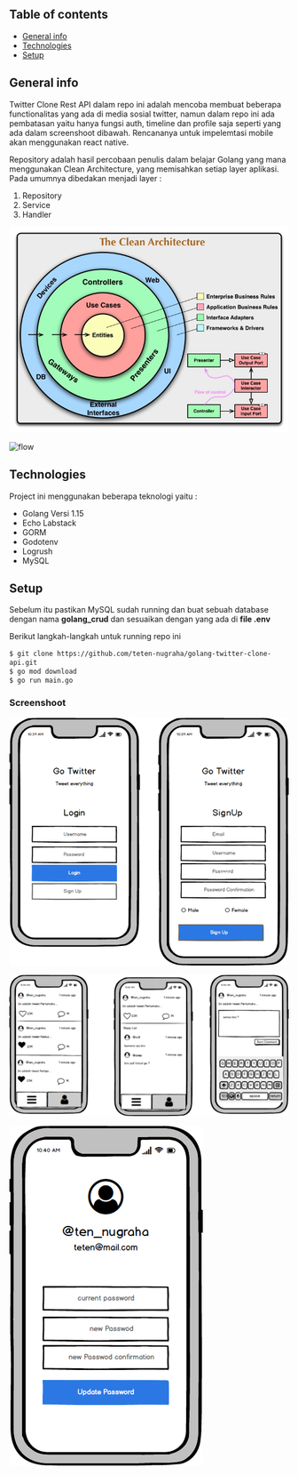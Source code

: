 ## Table of contents

* [General info](#general-info)
* [Technologies](#technologies)
* [Setup](#setup)

## General info

Twitter Clone Rest API dalam repo ini adalah mencoba membuat beberapa functionalitas yang ada di media sosial twitter, namun dalam repo ini ada pembatasan yaitu hanya fungsi auth, timeline dan profile saja seperti yang ada dalam screenshoot dibawah. Rencananya untuk impelemtasi mobile akan menggunakan react native.

Repository adalah hasil percobaan penulis dalam belajar Golang yang mana menggunakan Clean Architecture, yang memisahkan setiap layer aplikasi. Pada umumnya dibedakan menjadi layer :

1. Repository
2. Service
3. Handler

![clean](images/clean.jpg "clean")

![flow](images/flow.png"flow")



## Technologies

Project ini menggunakan beberapa teknologi yaitu :

* Golang Versi 1.15
* Echo Labstack 
* GORM
* Godotenv
* Logrush
* MySQL

## Setup

Sebelum itu pastikan MySQL sudah running dan buat sebuah database dengan nama **golang_crud** dan sesuaikan dengan yang ada di **file .env**

Berikut langkah-langkah untuk running repo ini

```
$ git clone https://github.com/teten-nugraha/golang-twitter-clone-api.git
$ go mod download
$ go run main.go
```



### Screenshoot

![auth](images/auth.png "auth")



![timeline](images/timeline.png "timeline")



![profile](images/profile.png "profile")